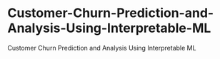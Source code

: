 # Customer-Churn-Prediction-and-Analysis-Using-Interpretable-ML
Customer Churn Prediction and Analysis Using Interpretable ML
